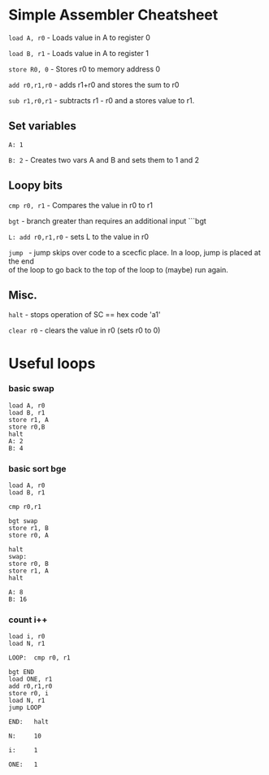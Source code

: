 # Simple Assembler Cheatsheet
```load A, r0``` - Loads value in A to register 0

```load B, r1``` - Loads value in A to register 1

```store R0, 0``` - Stores r0 to memory address 0


```add r0,r1,r0``` - adds r1+r0 and stores the sum to r0 

```sub r1,r0,r1``` - subtracts r1 - r0 and a stores value to r1. 

## Set variables
```A: 1```

```B: 2``` - Creates two vars A and B and sets them to 1 and 2

## Loopy bits
```cmp r0, r1``` - Compares the value in r0 to r1

```bgt``` - branch greater than requires an additional input ```bgt

```L: add r0,r1,r0``` - sets L to the value in r0

```jump ``` - jump skips over code to a scecfic place. In a loop, jump is placed at the end<br>of the loop to go back to the top of the loop to (maybe) run again.




## Misc.
```halt``` - stops operation of SC == hex code 'a1'

```clear r0``` - clears the value in r0 (sets r0 to 0)


# Useful loops
### basic swap
```load A, r0```<br>
```load B, r1```<br>
```store r1, A```<br>
```store r0,B ```<br>
```halt```<br>
```A: 2```<br>
```B: 4```<br>


### basic sort bge
```load A, r0```<br>
```load B, r1```<br>

```cmp r0,r1```<br>

   ```bgt swap```<br>
   ```store r1, B```<br>
   ```store r0, A```<br>

```halt```<br>
```swap: ```<br>
   ```store r0, B```<br>
   ```store r1, A```<br>
```halt```<br>

```A: 8```<br>
```B: 16```<br>


### count i++
```load i, r0``` <br>
```load N, r1```<br>

```LOOP:  cmp r0, r1```<br>

```bgt END```<br>
```load ONE, r1```<br>
```add r0,r1,r0```<br>
```store r0, i```<br>
```load N, r1```<br>
```jump LOOP```<br>

```END:   halt```<br>

```N:     10```<br>

```i:     1```<br>

```ONE:   1```<br>